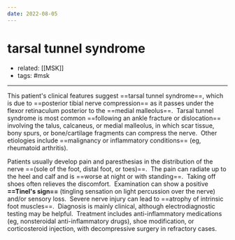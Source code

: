 ```yaml
---
date: 2022-08-05
---
```


# tarsal tunnel syndrome

- related: [[MSK]]
- tags: #msk
---

This patient's clinical features suggest ==tarsal tunnel syndrome==, which is due to ==posterior tibial nerve compression== as it passes under the flexor retinaculum posterior to the ==medial malleolus==.  Tarsal tunnel syndrome is most common ==following an ankle fracture or dislocation== involving the talus, calcaneus, or medial malleolus, in which scar tissue, bony spurs, or bone/cartilage fragments can compress the nerve.  Other etiologies include ==malignancy or inflammatory conditions== (eg, rheumatoid arthritis).

Patients usually develop pain and paresthesias in the distribution of the nerve ==(sole of the foot, distal foot, or toes)==.  The pain can radiate up to the heel and calf and is ==worse at night or with standing==.  Taking off shoes often relieves the discomfort.  Examination can show a positive **==Tinel's sign==** (tingling sensation on light percussion over the nerve) and/or sensory loss.  Severe nerve injury can lead to ==atrophy of intrinsic foot muscles==.  Diagnosis is mainly clinical, although electrodiagnostic testing may be helpful.  Treatment includes anti-inflammatory medications (eg, nonsteroidal anti-inflammatory drugs), shoe modification, or corticosteroid injection, with decompressive surgery in refractory cases.
